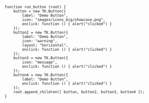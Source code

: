     function run_button (root) {
        button = new TK.Button({
            label: "Demo Button",
            icon: "images/icons_big/showcase.png",
            onclick: function () { alert("clicked") }
        });
        button2 = new TK.Button({
            label: "Demo Button",
            icon: "warning",
            layout: "horizontal",
            onclick: function () { alert("clicked") }
        });
        button3 = new TK.Button({
            icon: "message",
            onclick: function () { alert("clicked") }
        });
        button4 = new TK.Button({
            label: "Demo Button",
            onclick: function () { alert("clicked") }
        });
        root.append_children([ button, button2, button3, button4 ]);
    }
<script> prepare_example(); </script>

